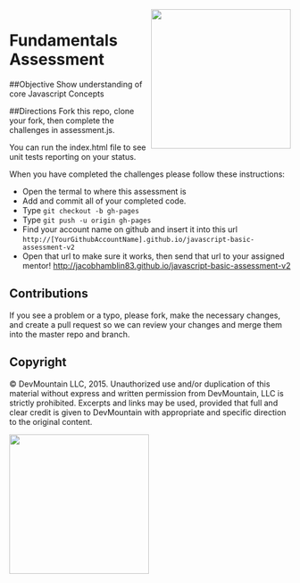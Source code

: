 <img src="https://devmounta.in/img/logowhiteblue.png" width="250" align="right">

Fundamentals Assessment
=================

##Objective
Show understanding of core Javascript Concepts

##Directions
Fork this repo, clone your fork, then complete the challenges in assessment.js.

You can run the index.html file to see unit tests reporting on your status.

When you have completed the challenges please follow these instructions:

* Open the termal to where this assessment is
* Add and commit all of your completed code.
* Type `git checkout -b gh-pages`
* Type `git push -u origin gh-pages`
* Find your account name on github and insert it into this url `http://[YourGithubAccountName].github.io/javascript-basic-assessment-v2`
* Open that url to make sure it works, then send that url to your assigned mentor!
http://jacobhamblin83.github.io/javascript-basic-assessment-v2

## Contributions
If you see a problem or a typo, please fork, make the necessary changes, and create a pull request so we can review your changes and merge them into the master repo and branch.

## Copyright

© DevMountain LLC, 2015. Unauthorized use and/or duplication of this material without express and written permission from DevMountain, LLC is strictly prohibited. Excerpts and links may be used, provided that full and clear credit is given to DevMountain with appropriate and specific direction to the original content.

<img src="https://devmounta.in/img/logowhiteblue.png" width="250">
